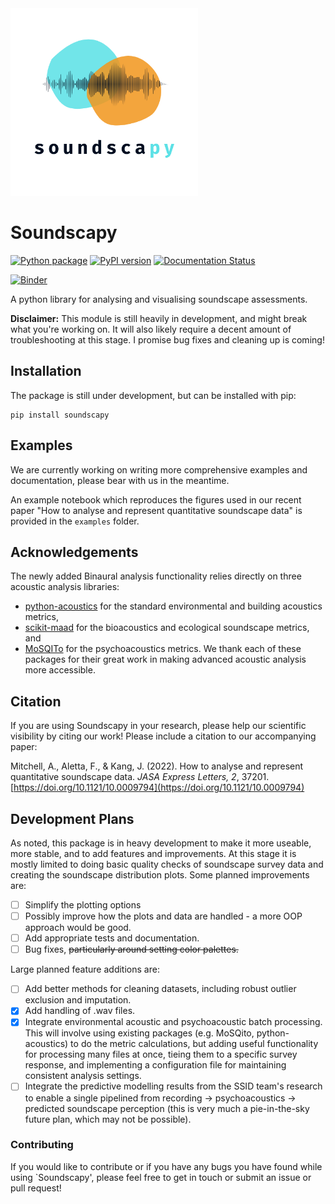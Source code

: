 <img src="https://raw.githubusercontent.com/MitchellAcoustics/Soundscapy/main/docs/logo/LightLogo.png" width="300">

# Soundscapy

[![Python package](https://github.com/MitchellAcoustics/Soundscapy/actions/workflows/python-package.yml/badge.svg)](https://github.com/MitchellAcoustics/Soundscapy/actions/workflows/python-package.yml)  [![PyPI version](https://badge.fury.io/py/soundscapy.svg)](https://badge.fury.io/py/soundscapy)  [![Documentation Status](https://readthedocs.org/projects/soundscapy/badge/?version=latest)](https://soundscapy.readthedocs.io/en/latest/?badge=latest)

[![Binder](https://mybinder.org/badge_logo.svg)](https://mybinder.org/v2/gh/MitchellAcoustics/Soundscapy/main?labpath=docs%2Ftutorials%2FHowToAnalyseAndRepresentSoundscapes.ipynb)

A python library for analysing and visualising soundscape assessments. 

**Disclaimer:** This module is still heavily in development, and might break what you're working on. It will also likely require a decent amount of troubleshooting at this stage. I promise bug fixes and cleaning up is coming!

## Installation

The package is still under development, but can be installed with pip:

```
pip install soundscapy
```

## Examples

We are currently working on writing more comprehensive examples and documentation, please bear with us in the meantime. 

An example notebook which reproduces the figures used in our recent paper "How to analyse and represent quantitative soundscape data" is provided in the `examples` folder.

## Acknowledgements

The newly added Binaural analysis functionality relies directly on three acoustic analysis libraries: 
 * [python-acoustics](https://github.com/python-acoustics/python-acoustics) for the standard environmental and building acoustics metrics, 
 * [scikit-maad](https://github.com/scikit-maad/scikit-maad) for the bioacoustics and ecological soundscape metrics, and
 * [MoSQITo](https://github.com/Eomys/MoSQITo) for the psychoacoustics metrics. We thank each of these packages for their great work in making advanced acoustic analysis more accessible.

## Citation

If you are using Soundscapy in your research, please help our scientific visibility by citing our work! Please include a citation to our accompanying paper:

Mitchell, A., Aletta, F., & Kang, J. (2022). How to analyse and represent quantitative soundscape data. *JASA Express Letters, 2*, 37201. [https://doi.org/10.1121/10.0009794](https://doi.org/10.1121/10.0009794)


<!---
Bibtex:
```
@Article{Mitchell2022How,
  author         = {Mitchell, Andrew and Aletta, Francesco and Kang, Jian},
  journal        = {JASA Express Letters},
  title          = {How to analyse and represent quantitative soundscape data},
  year           = {2022},
  number         = {3},
  pages          = {037201},
  volume         = {2},
  doi            = {10.1121/10.0009794},
  eprint         = {https://doi.org/10.1121/10.0009794},
}

```
--->

## Development Plans

As noted, this package is in heavy development to make it more useable, more stable, and to add features and improvements. At this stage it is mostly limited to doing basic quality checks of soundscape survey data and creating the soundscape distribution plots. Some planned improvements are:

 - [ ] Simplify the plotting options
 - [ ] Possibly improve how the plots and data are handled - a more OOP approach would be good.
 - [ ] Add appropriate tests and documentation.
 - [ ] Bug fixes, ~~particularly around setting color palettes.~~

Large planned feature additions are:

 - [ ] Add better methods for cleaning datasets, including robust outlier exclusion and imputation.
 - [x] Add handling of .wav files.
 - [x] Integrate environmental acoustic and psychoacoustic batch processing. This will involve using existing packages (e.g. MoSQito, python-acoustics) to do the metric calculations, but adding useful functionality for processing many files at once, tieing them to a specific survey response, and implementing a configuration file for maintaining consistent analysis settings.
 - [ ] Integrate the predictive modelling results from the SSID team's research to enable a single pipelined from recording -> psychoacoustics -> predicted soundscape perception (this is very much a pie-in-the-sky future plan, which may not be possible).

### Contributing

If you would like to contribute or if you have any bugs you have found while using `Soundscapy', please feel free to get in touch or submit an issue or pull request!
